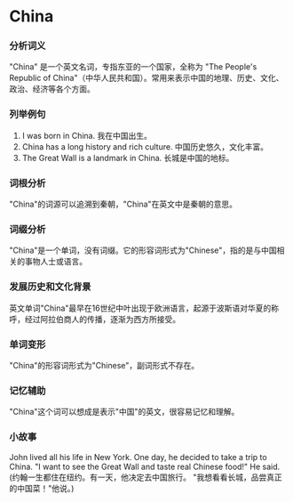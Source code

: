 # China

### 分析词义

  

"China" 是一个英文名词，专指东亚的一个国家，全称为 "The People's Republic of China"（中华人民共和国）。常用来表示中国的地理、历史、文化、政治、经济等各个方面。

  

### 列举例句

  

1.  I was born in China. 我在中国出生。
2.  China has a long history and rich culture. 中国历史悠久，文化丰富。
3.  The Great Wall is a landmark in China. 长城是中国的地标。

  

### 词根分析

  

"China"的词源可以追溯到秦朝，"China"在英文中是秦朝的意思。

  

### 词缀分析

  

"China"是一个单词，没有词缀。它的形容词形式为"Chinese"，指的是与中国相关的事物人士或语言。

  

### 发展历史和文化背景

  

英文单词"China"最早在16世纪中叶出现于欧洲语言，起源于波斯语对华夏的称呼，经过阿拉伯商人的传播，逐渐为西方所接受。

  

### 单词变形

  

"China"的形容词形式为"Chinese"，副词形式不存在。

  

### 记忆辅助

  

"China"这个词可以想成是表示"中国"的英文，很容易记忆和理解。

  

### 小故事

  

John lived all his life in New York. One day, he decided to take a trip to China. "I want to see the Great Wall and taste real Chinese food!" He said. (约翰一生都住在纽约。有一天，他决定去中国旅行。 "我想看看长城，品尝真正的中国菜！"他说。)
